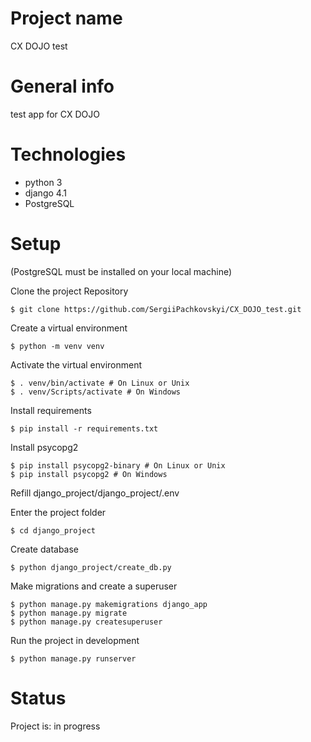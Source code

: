 # Project name
CX DOJO test

# General info
test app for CX DOJO

# Technologies
* python 3
* django 4.1
* PostgreSQL

# Setup
(PostgreSQL must be installed on your local machine)

Clone the project Repository
```
$ git clone https://github.com/SergiiPachkovskyi/CX_DOJO_test.git
```

Create a virtual environment
``` 
$ python -m venv venv 
```

Activate the virtual environment
``` 
$ . venv/bin/activate # On Linux or Unix
$ . venv/Scripts/activate # On Windows  
```

Install requirements

```
$ pip install -r requirements.txt
```

Install psycopg2

```
$ pip install psycopg2-binary # On Linux or Unix
$ pip install psycopg2 # On Windows
```

Refill django_project/django_project/.env

Enter the project folder
``` 
$ cd django_project
```

Create database

``` 
$ python django_project/create_db.py
```

Make migrations and create a superuser
``` 
$ python manage.py makemigrations django_app
$ python manage.py migrate
$ python manage.py createsuperuser
``` 

Run the project in development 
``` 
$ python manage.py runserver
```

# Status
Project is: in progress
